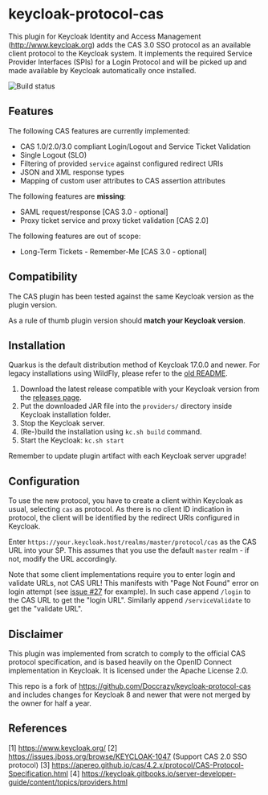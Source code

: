 # keycloak-protocol-cas

This plugin for Keycloak Identity and Access Management (http://www.keycloak.org) adds the CAS 3.0 SSO protocol
as an available client protocol to the Keycloak system. It implements the required Service Provider Interfaces (SPIs)
for a Login Protocol and will be picked up and made available by Keycloak automatically once installed.

![Build status](https://github.com/jacekkow/keycloak-protocol-cas/workflows/Release/badge.svg)

## Features

The following CAS features are currently implemented:
* CAS 1.0/2.0/3.0 compliant Login/Logout and Service Ticket Validation
* Single Logout (SLO)
* Filtering of provided `service` against configured redirect URIs
* JSON and XML response types
* Mapping of custom user attributes to CAS assertion attributes

The following features are **missing**:
* SAML request/response [CAS 3.0 - optional]
* Proxy ticket service and proxy ticket validation [CAS 2.0]

The following features are out of scope:
* Long-Term Tickets - Remember-Me [CAS 3.0 - optional]

## Compatibility

The CAS plugin has been tested against the same Keycloak version as the plugin version.

As a rule of thumb plugin version should **match your Keycloak version**.

## Installation

Quarkus is the default distribution method of Keycloak 17.0.0 and newer. For legacy installations using WildFly, please refer to the [old README](https://github.com/jacekkow/keycloak-protocol-cas/blob/16.1.1/README.md).

1. Download the latest release compatible with your Keycloak version from the [releases page](https://github.com/jacekkow/keycloak-protocol-cas/releases).
2. Put the downloaded JAR file into the `providers/` directory inside Keycloak installation folder.
3. Stop the Keycloak server.
4. (Re-)build the installation using `kc.sh build` command.
5. Start the Keycloak: `kc.sh start`

Remember to update plugin artifact with each Keycloak server upgrade!

## Configuration

To use the new protocol, you have to create a client within Keycloak as usual, selecting `cas` as protocol.
As there is no client ID indication in protocol, the client will be identified by the redirect URIs
configured in Keycloak.

Enter `https://your.keycloak.host/realms/master/protocol/cas` as the CAS URL into your SP.
This assumes that you use the default `master` realm - if not, modify the URL accordingly.

Note that some client implementations require you to enter login and validate URLs, not CAS URL!
This manifests with "Page Not Found" error on login attempt
(see [issue #27](https://github.com/jacekkow/keycloak-protocol-cas/issues/27) for example).
In such case append `/login` to the CAS URL to get the "login URL".
Similarly append `/serviceValidate` to get the "validate URL".

## Disclaimer

This plugin was implemented from scratch to comply to the official CAS protocol specification,
and is based heavily on the OpenID Connect implementation in Keycloak.
It is licensed under the Apache License 2.0.

This repo is a fork of https://github.com/Doccrazy/keycloak-protocol-cas
and includes changes for Keycloak 8 and newer that were not merged by the owner for half a year.

## References

[1] https://www.keycloak.org/
[2] https://issues.jboss.org/browse/KEYCLOAK-1047 (Support CAS 2.0 SSO protocol)
[3] https://apereo.github.io/cas/4.2.x/protocol/CAS-Protocol-Specification.html
[4] https://keycloak.gitbooks.io/server-developer-guide/content/topics/providers.html
